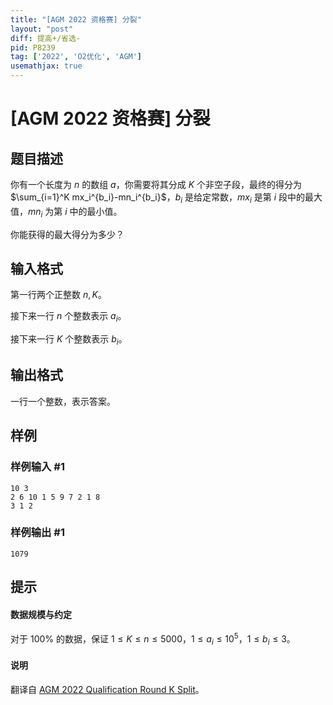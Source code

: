```yaml
---
title: "[AGM 2022 资格赛] 分裂"
layout: "post"
diff: 提高+/省选-
pid: P8239
tag: ['2022', 'O2优化', 'AGM']
usemathjax: true
---
```


# [AGM 2022 资格赛] 分裂
## 题目描述

你有一个长度为 $n$ 的数组 $a$，你需要将其分成 $K$ 个非空子段，最终的得分为 $\sum_{i=1}^K mx_i^{b_i}-mn_i^{b_i}$，$b_i$ 是给定常数，$mx_i$ 是第 $i$ 段中的最大值，$mn_i$ 为第 $i$ 中的最小值。

你能获得的最大得分为多少？

## 输入格式

第一行两个正整数 $n,K$。

接下来一行 $n$ 个整数表示 $a_i$。

接下来一行 $K$ 个整数表示 $b_i$。
## 输出格式

一行一个整数，表示答案。
## 样例

### 样例输入 #1
```
10 3
2 6 10 1 5 9 7 2 1 8
3 1 2

```
### 样例输出 #1
```
1079
```
## 提示

#### 数据规模与约定

对于 $100\%$ 的数据，保证 $1\leq K\leq n\leq 5000$，$1\leq a_i\leq 10^5$，$1\leq b_i\leq 3$。
#### 说明

翻译自 [AGM 2022 Qualification Round K Split](https://judge.agm-contest.com/public/problems/11/text)。
